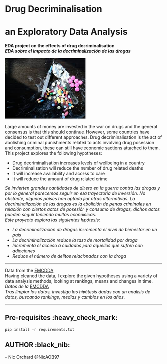 # Drug Decriminalisation
# an Exploratory Data Analysis 

<strong>EDA project on the effects of drug decriminalisation </strong><br>
<strong><em>EDA sobre el impacto de la decriminalización de las drogas</em></strong>

![LSE: A](images/drugs.jpeg?raw=true "LSE: A") 

Large amounts of money are invested in the war on drugs and the general consensus is that this should continue. However, some countries have decided to test out different approaches. Drug decriminalisation is the act of abolishing criminal punishments related to acts involving drug posession and consumption, these can still have economic sactions attached to them. <br>
This project explores the following hypotheses: 
- Drug decriminalisation increases levels of wellbeing in a country
- Decriminalisation will reduce the number of drug related deaths 
- It will increase availability and access to care
- It will reduce the amount of drug related crime

<em> Se invierten grandes cantidades de dinero en la guerra contra las drogas y por lo general parecemos seguir en esa trayectoria de inversión. No obstante, algunos países han optado por otras alternativas. La decriminalización de las drogas es la abolición de penas criminales en relación con ciertos actos de posesión y consumo de drogas, dichos actos pueden seguir teniendo multas económicas. </em> <br>
<em>Este proyecto explora las siguientes hipótesis: <br>
- La decriminalización de drogas incrementa el nivel de bienestar en un país
- La decriminalización reduce la tasa de mortalidad por droga
- Incrementa el acceso a cuidados para aquellos que sufren con adicciones
- Reduce el número de delitos relacionados con la droga</em> 

______________________________________________________________________________________________

Data from the [EMCDDA](https://www.emcdda.europa.eu/)<br>
Having cleaned the data, I explore the given hypotheses using a variety of data analysis methods, looking at rankings, means and changes in time. <br>
<em> Datos de la </em> [EMCDDA](https://www.emcdda.europa.eu/) <br>
<em> Tras limpiar los datos, investigo las hipótesis dadas con un análisis de datos, buscando rankings, medias y cambios en los años.  </em> 

__________________________________________________________________________________

<h2>Pre-requisites :heavy_check_mark: </h2>

```
pip install -r requirements.txt 
```

<h2>AUTHOR :black_nib: </h2>
- Nic Orchard @NicAOB97

